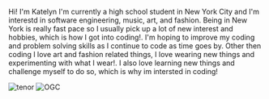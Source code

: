 Hi! I'm Katelyn
I'm currently a high school student in New York City and I'm interestd in software engineering, music, art, and fashion. Being in New York is really fast pace so I usually pick up a lot of new interest and hobbies,
which is how I got into coding!. I'm hoping to improve my coding and problem solving skills as I continue to code as time goes by. Other then coding I love art and fashion related things, I love wearing new things and experimenting
with what I wear!. I also love learning new things and challenge myself to do so, which is why im intersted in coding!

![tenor](https://github.com/user-attachments/assets/d6e3ee80-9f65-437e-b463-4ab3ce297904)
![OGC](https://github.com/user-attachments/assets/465225ca-128a-4099-a95b-465e90e3bca3)
